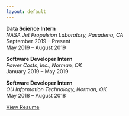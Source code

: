 ```yaml
---
layout: default
---
```

**Data Science Intern**  
_NASA Jet Propulsion Laboratory, Pasadena, CA_  
September 2019 – Present  
May 2019 – August 2019  

**Software Developer Intern**  
_Power Costs, Inc., Norman, OK_  
January 2019 – May 2019  

**Software Developer Intern**  
_OU Information Technology, Norman, OK_  
May 2018 – August 2018  

[View Resume](/assets/files/SMYERS2020.pdf)
